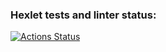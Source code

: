 ### Hexlet tests and linter status:
[![Actions Status](https://github.com/bondiano/backend-project-lvl3/workflows/hexlet-check/badge.svg)](https://github.com/bondiano/backend-project-lvl3/actions)